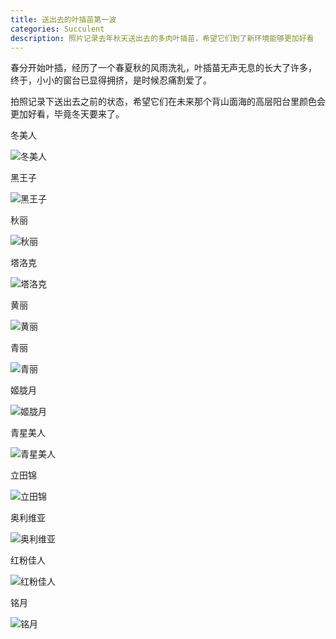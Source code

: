 ```yaml
---
title: 送出去的叶插苗第一波
categories: Succulent
description: 照片记录去年秋天送出去的多肉叶插苗，希望它们到了新环境能够更加好看
---
```


春分开始叶插，经历了一个春夏秋的风雨洗礼，叶插苗无声无息的长大了许多，
终于，小小的窗台已显得拥挤，是时候忍痛割爱了。

拍照记录下送出去之前的状态，希望它们在未来那个背山面海的高层阳台里颜色会更加好看，毕竟冬天要来了。

冬美人

![冬美人](/assets/posts-img/20180321/DSC00014.JPG)

<!-- more -->

黑王子

![黑王子](/assets/posts-img/20180321/DSC00015.JPG)

秋丽

![秋丽](/assets/posts-img/20180321/DSC00016.JPG)

塔洛克

![塔洛克](/assets/posts-img/20180321/DSC00017.JPG)

黄丽

![黄丽](/assets/posts-img/20180321/DSC00018.JPG)

青丽

![青丽](/assets/posts-img/20180321/DSC00019.JPG)

姬胧月

![姬胧月](/assets/posts-img/20180321/DSC00020.JPG)

青星美人

![青星美人](/assets/posts-img/20180321/DSC00021.JPG)

立田锦

![立田锦](/assets/posts-img/20180321/DSC00022.JPG)

奥利维亚

![奥利维亚](/assets/posts-img/20180321/DSC00023.JPG)

红粉佳人

![红粉佳人](/assets/posts-img/20180321/DSC00024.JPG)

铭月

![铭月](/assets/posts-img/20180321/DSC00025.JPG)